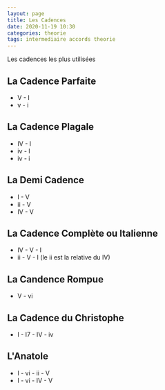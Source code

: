 ```yaml
---
layout: page
title: Les Cadences
date: 2020-11-19 10:30
categories: theorie
tags: intermediaire accords theorie
---
```


Les cadences les plus utilisées

## La Cadence Parfaite

* V - I
* v - i

## La Cadence Plagale

* IV - I
* iv - I
* iv - i

## La Demi Cadence

* I - V
* ii - V
* IV - V

## La Cadence Complète ou Italienne

* IV - V - I
* ii - V - I (le ii est la relative du IV)

## La Candence Rompue

* V - vi

## La Cadence du Christophe

* I - I7 - IV - iv

## L'Anatole

* I - vi - ii - V
* I - vi - IV - V
